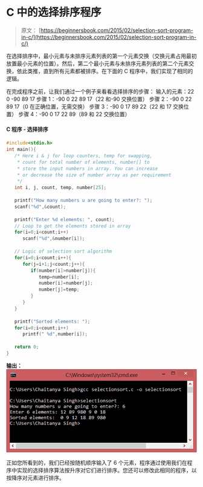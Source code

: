 # C 中的选择排序程序

> 原文： [https://beginnersbook.com/2015/02/selection-sort-program-in-c/](https://beginnersbook.com/2015/02/selection-sort-program-in-c/)

在选择排序中，最小元素与未排序元素列表的第一个元素交换（交换元素占用最初放置最小元素的位置）。然后，第二个最小元素与未排序元素列表的第二个元素交换，依此类推，直到所有元素都被排序。在下面的 C 程序中，我们实现了相同的逻辑。

在完成程序之前，让我们通过一个例子来看看选择排序的步骤：
输入的元素：22 0 -90 89 17
步骤 1：-90 0 22 89 17（22 和-90 交换位置）
步骤 2：-90 0 22 89 17（0 在正确位置，无需交换）
步骤 3：-90 0 17 89 22（22 和 17 交换位置）
步骤 4：-90 0 17 22 89（89 和 22 交换位置）

#### C 程序 - 选择排序

```c
#include<stdio.h>
int main(){
   /* Here i & j for loop counters, temp for swapping,
    * count for total number of elements, number[] to
    * store the input numbers in array. You can increase
    * or decrease the size of number array as per requirement
    */
   int i, j, count, temp, number[25];

   printf("How many numbers u are going to enter?: ");
   scanf("%d",&count);

   printf("Enter %d elements: ", count);
   // Loop to get the elements stored in array
   for(i=0;i<count;i++)
      scanf("%d",&number[i]);

   // Logic of selection sort algorithm
   for(i=0;i<count;i++){
      for(j=i+1;j<count;j++){
         if(number[i]>number[j]){
            temp=number[i];
            number[i]=number[j];
            number[j]=temp;
         }
      }
   }

   printf("Sorted elements: ");
   for(i=0;i<count;i++)
      printf(" %d",number[i]);

   return 0;
}
```

**输出：**
![selection_sort_output_cmd](img/5cac47adebb4a77a10e6c30d21e4bbc8.jpg)

正如您所看到的，我们已经按随机顺序输入了 6 个元素，程序通过使用我们在程序中实现的选择排序算法按升序对它们进行排序。您还可以修改此相同的程序，以按降序对元素进行排序。